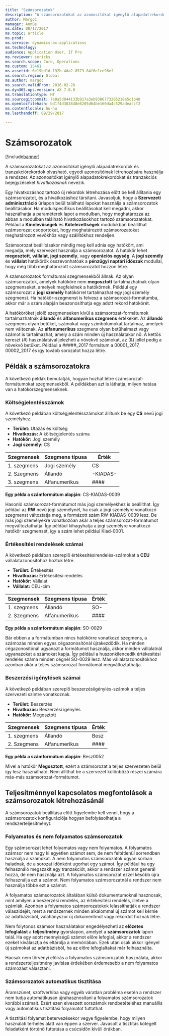 ```yaml
---
title: "Számsorozatok"
description: "A számsorozatokat az azonosítókat igénylő alapadatrekordok és tranzakciórekordok olvasható, egyedi azonosítóinak létrehozására használja a rendszer."
author: MargoC
manager: AnnBe
ms.date: 08/17/2017
ms.topic: article
ms.prod: 
ms.service: dynamics-ax-applications
ms.technology: 
audience: Application User, IT Pro
ms.reviewer: sericks
ms.search.scope: Core, Operations
ms.custom: 15461
ms.assetid: 6e19bd1d-192b-4da2-8573-84f6e1ce98ef
ms.search.region: Global
ms.author: margoc
ms.search.validFrom: 2016-02-28
ms.dyn365.ops.version: AX 7.0.0
ms.translationtype: HT
ms.sourcegitcommit: 7e0a5d044133b917a3eb9386773205218e5c1b40
ms.openlocfilehash: bd1f4d383848e6205d64be160da4c529adeaccf2
ms.contentlocale: hu-hu
ms.lasthandoff: 09/29/2017

---
```


# <a name="number-sequences"></a>Számsorozatok

[!include[banner](../includes/banner.md)]


A számsorozatokat az azonosítókat igénylő alapadatrekordok és tranzakciórekordok olvasható, egyedi azonosítóinak létrehozására használja a rendszer. Az azonosítókat igénylő alapadatokrekordokat és tranzakciós bejegyzéseket *hivatkozásnak* nevezik.

Egy hivatkozáshoz tartozó új rekordok létrehozása előtt be kell állítania egy számsorozatot, és a hivatkozáshoz társítani. Javasoljuk, hogy a **Szervezeti adminisztráció** űrlapon belül található lapokat használja a számsorozatok beállításakor. Ha modulspecifikus beállításokat kell megadni, akkor használhatja a paraméterek lapot a modulban, hogy meghatározza az abban a modulban található hivatkozásokhoz tartozó számsorozatokat. Például a **Kinnlevőségek** és **Kötelezettségek** modulokban beállíthat számsorozat csoportokat, hogy meghatározott számsorozatokat meghatározott vevőkhöz vagy szállítókhoz rendeljen. 

Számsorozat beállításakor mindig meg kell adnia egy hatókört, ami megadja, mely szervezet használja a számsorozatot. A hatókör lehet **megosztott**, **vállalat**, **jogi személy**, vagy **operációs egység**. A **jogi személy** és **vállalat** hatókörök összevonhatóak a **pénzügyi naptári időszak** modullal, hogy még több meghatározott számsorozatot hozzon létre. 

A számsorozatok formátumai szegmensekből állnak. Az olyan számsorozatok, amelyek hatóköre nem **megosztott** tartalmazhatnak olyan szegmenseket, amelyek megfelelnek a hatókörnek. Például egy számsorozat a **jogi személy** hatókörrel tartalmazhat egy jogi személy szegmenst. Ha hatókör-szegmenst is felvesz a számsorozat-formátumba, akkor már a szám alapján beazonosíthatja egy adott rekord hatókörét. 

A hatóköröket jelölő szegmenseken kívül a számsorozat-formátumok tartalmazhatnak **állandó** és **alfanumerikus szegmens** értékeket. Az **állandó** szegmens olyan betűket, számokat vagy szimbólumokat tartalmaz, amelyek nem változnak. Az **alfanumerikus** szegmens olyan betűhalmazt vagy számot is tartalmazhat, amely a szám minden új használatakor nő. A kettős kereszt (\#) használatával jelezheti a növekvő számokat, az (&) jellel pedig a növekvő betűket. Például a \#\#\#\#\#\_2017 formátum a 00001\_2017, 00002\_2017 és így tovább sorozatot hozza létre.

<a name="number-sequence-examples"></a>Példák a számsorozatokra
------------------------

A következő példák bemutatják, hogyan hozhat létre számsorozat-formátumokat szegmensekből. A példákban azt is láthatja, milyen hatása van a hatókörszegmenseknek.

### <a name="expense-report-numbers"></a>Költségjelentésszámok

A következő példában költségjelentésszámokat állítunk be egy **CS** nevű jogi személyhez. 

- **Terület:** Utazás és költség 
- **Hivatkozás:** A költségjelentés száma 
- **Hatókör:** Jogi személy 
- **Jogi személy:** CS

| Szegmensek  | Szegmens típusa | Érték     |
|-----------|--------------|-----------|
| 1. szegmens | Jogi személy | CS        |
| 2. Szegmens | Állandó     | -KIADAS- |
| 3. szegmens | Alfanumerikus | \#\#\#\#  |

**Egy példa a számformátum alapján**: CS-KIADAS-0039 

Hasonló számsorozat-formátumot más jogi személyekhez is beállíthat. Így például az **RW** nevű jogi személynél, ha csak a jogi személyre vonatkozó szegmenst változtatja meg, a formázott szám RW-KIADAS-0039 lesz. De más jogi személyekre vonatkozóan akár a teljes számsorozat-formátumot megváltoztathatja. Így például kihagyhatja a jogi személyre vonatkozó hatókör szegmensét, így a szám lehet például Kiad-0001.

### <a name="sales-order-numbers"></a>Értékesítési rendelések számai

A következő példában szereplő értékesítésirendelés-számokat a **CEU** vállalatazonosítóhoz hoztuk létre. 

- **Terület:** Értékesítés 
- **Hivatkozás:** Értékesítési rendelés 
- **Hatókör:** Vállalat 
- **Vállalat:** CEU-cím

| Szegmensek  | Szegmens típusa | Érték    |
|-----------|--------------|----------|
| 1. szegmens | Állandó     | SO-      |
| 2. Szegmens | Alfanumerikus | \#\#\#\# |

**Egy példa a számformátum alapján**: SO-0029 

Bár ebben a a formátumban nincs hatókörre vonatkozó szegmens, a számozás minden egyes cégazonosítónál újrakezdődik. Ha minden cégazonosítónál ugyanazt a formátumot használja, akkor minden vállalatnál ugyanazokat a számokat kapja. Így például a huszonkilencedik értékesítési rendelés száma minden cégnél SO-0029 lesz. Más vállalatazonosítókhoz azonban akár a teljes számsorozat formátumát megváltoztathatja.

### <a name="purchase-requisition-numbers"></a>Beszerzési igénylések számai

A következő példában szereplő beszerzésiigénylés-számok a teljes szervezeti szintre vonatkoznak. 

- **Terület:** Beszerzés 
- **Hivatkozás:** Beszerzési igénylés 
- **Hatókör:** Megosztott

| Szegmensek  | Szegmens típusa | Érték    |
|-----------|--------------|----------|
| 1. szegmens | Állandó     | Besz      |
| 2. Szegmens | Alfanumerikus | \#\#\#\# |

**Egy példa a számformátum alapján**: Besz0052 

Mivel a hatókör **Megosztott**, ezért a számsorozat a teljes szervezeten belül így lesz használható. Nem állíthat be a szervezet különböző részei számára más-más számsorozat-formátumot. 

<a name="performance-considerations-for-number-sequences"></a>Teljesítménnyel kapcsolatos megfontolások a számsorozatok létrehozásánál
-----------------------------------------------

A számsorozatok beállítása előtt figyelembe kell venni, hogy a számsorozatok konfigurációja hogyan befolyásolhatja a rendszerteljesítményt.

### <a name="continuous-and-non-continuous-number-sequences"></a>Folyamatos és nem folyamatos számsorozatok

Egy számsorozat lehet folyamatos vagy nem folyamatos. A folyamatos számsor nem hagy ki egyetlen számot sem, de nem feltétlenül sorrendben használja a számokat. A nem folyamatos számsorozatok ugyan sorban haladnak, de a sorozat időnként ugorhat egy számot. Így például ha egy felhasználó megszakít egy tranzakciót, akkor a rendszer számot generál hozzá, de nem használja azt. A folyamatos számsorozat ezzel később újra felhasználja ezt a számot. Nem folyamatos számsorozatnál a rendszer nem használja többé ezt a számot. 

A folyamatos számsorozatok általában külső dokumentumoknál hasznosak, mint amilyen a beszerzési rendelés, az értékesítési rendelés, illetve a számlák. Azonban a folyamatos számsorozatokok lelassíthatják a rendszer válaszidejét, mert a rendszernek minden alkalommal új számot kell kérnie az adatbázisból, valahányszor új dokumentmot vagy rekordot hoznak létre. 

Nem folytonos számsor használatakor engedélyezheti az **előzetes lefoglalást** a **teljesítmény** gyorslapon, amelyet a **számsorozatok** lapon talál. Ha egy adott mennyiségű számot előre lefoglal, akkor a rendszer ezeket kiválasztja és eltárolja a memóriában. Ezek után csak akkor igényel új számokat az adatbázisból, ha az előre lefoglaltakat már felhasználta. 

Hacsak nem törvényi előírás a folyamatos számsorozatok használata, akkor a rendszerteljesítmény javítása érdekében érdemesebb a nem folyamatos számozást választani.

### <a name="automatic-cleanup-of-number-sequences"></a>Számsorozatok automatikus tisztítása

Áramszünet, szoftverhiba vagy egyéb váratlan probléma esetén a rendszer nem tudja automatikusan újrahasznosítani a folyamatos számsorozatok korábbi számait. Ezért ezen elveszett sorszámok rendbetételéhez manuállis vagy automatikus tisztítási folyamatot futtathat. 

A tisztítási folyamat betervezésekor vegye figyelembe, hogy milyen használati terhelés alatt van éppen a szerver. Javasolt a tisztítás kötegelt feladatként történő futtatása a csúcsidőn kívüli órákban.






